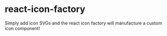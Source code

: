 # react-icon-factory
Simply add icon SVGs and the react icon factory will manufacture a custom icon component!
